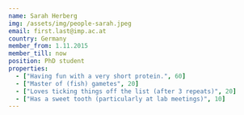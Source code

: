 ```yaml
---
name: Sarah Herberg
img: /assets/img/people-sarah.jpeg
email: first.last@imp.ac.at
country: Germany
member_from: 1.11.2015
member_till: now
position: PhD student
properties:
  - ["Having fun with a very short protein.", 60]
  - ["Master of (fish) gametes", 20]
  - ["Loves ticking things off the list (after 3 repeats)", 20]
  - ["Has a sweet tooth (particularly at lab meetings)", 10]
---
```

